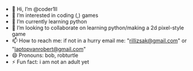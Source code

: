 - 👋 Hi, I’m @coder1ll
- 👀 I’m interested in coding (,) games
- 🌱 I’m currently learning python
- 💞️ I’m looking to collaborate on learning python/making a 2d pixel-style game    
- 📫 How to reach me: if not in a hurry email me: "rillizsak@gmail.com" or "laptopvanrobert@gmail.com"
- 😄 Pronouns: bob, robturtle
- ⚡ Fun fact: i am not an adult yet

<!---
coder1ll/coder1ll is a ✨ special ✨ repository because its `README.md` (this file) appears on your GitHub profile.
You can click the Preview link to take a look at your changes.
--->

